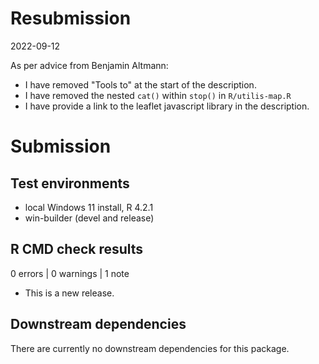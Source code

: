 # Resubmission
2022-09-12

As per advice from Benjamin Altmann:
* I have removed "Tools to" at the start of the description.
* I have removed the nested `cat()` within `stop()` in `R/utilis-map.R` 
* I have provide a link to the leaflet javascript library in the description.

# Submission

## Test environments

* local Windows 11 install, R 4.2.1
* win-builder (devel and release)

## R CMD check results

0 errors | 0 warnings | 1 note

* This is a new release.

## Downstream dependencies

There are currently no downstream dependencies for this package.

